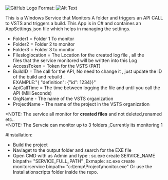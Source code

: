 ![GitHub Logo](https://miro.medium.com/max/1400/1*zc1BKfAHkpvrZlHPbUvuYA.png)
Format: ![Alt Text](https://miro.medium.com/max/1400/1*zc1BKfAHkpvrZlHPbUvuYA.png)

This is a Windows Service that Monitors A folder and triggers an API CALL to VSTS and triggers a build. 
This App is in C# and containes an AppSettings.json file which helps in managing the settings.

- Folder1 =  Folder 1 To monitor
- Folder2 = Folder 2 to monitor
- Folder3 = Folder 3 to monitor
- Filesloglocation = The Location for the created log file , all the <br />
files that the service monitored will be written into this Log
- AccessToken = Token for the VSTS (PAT)
- BuildID = The call for the API, No need to change it , just update the 
ID of the build and rebuild . <br /> EXAMPLE:"{ \"definition\": {\"id\": 1234}}"
- ApiCallTime = The time between logging the file and until you call the 
API (MilliSeconds)
- OrgName - The name of the VSTS organization
- ProjectName - The name of the project in the VSTS organization

*NOTE: The service all monitor for **created files** and not deleted,renamed etc.. <br />
*NOTE: The Servcie can monitor up to 3 folders ,Currently its monitoring 1 

#Installation: 
- Build the project
- Naviaget to the output folder and search for the EXE file
- Open CMD with as Admin and type : sc.exe create SERVICE_NAME binpath= "SERVICE_FULL_PATH" ,Exmaple: sc.exe create monitorservice binpath= "c:\temp\Project\monitor.exe" 
  Or use the Installationscripts folder inside the repo.

